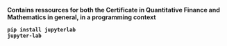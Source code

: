 <b>Contains ressources for both the Certificate in Quantitative Finance and Mathematics in general, in a programming context<b>

  
<code>pip install jupyterlab</code> </br>
<code>jupyter-lab</code>
